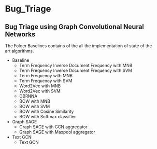 # Bug_Triage
## Bug Triage using Graph Convolutional Neural Networks

The Folder Baselines contains of the all the implementation of state of the art algorithms.
 
* Baseline
   * Term Frequency Inverse Document Frequency with MNB
   * Term Frequency Inverse Document Frequency with SVM
   * Term Frequency with MNB
   * Term Frequency with SVM
   * Word2Vec with MNB
   * Word2Vec with SVM
   * DBRNNA 
   * BOW with MNB
   * BOW with SVM
   * BOW with Cosine Similarity
   * BOW with Softmax classifier
* Graph SAGE
   * Graph SAGE with GCN aggregator
   * Graph SAGE with Maxpool aggregator
* Text GCN
   * Text GCN 

